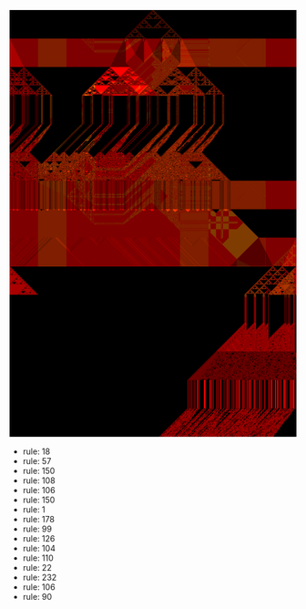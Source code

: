 ![photo](./output.png) 
 * rule: 18
* rule: 57
* rule: 150
* rule: 108
* rule: 106
* rule: 150
* rule: 1
* rule: 178
* rule: 99
* rule: 126
* rule: 104
* rule: 110
* rule: 22
* rule: 232
* rule: 106
* rule: 90
